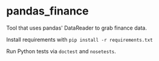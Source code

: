 # pandas_finance
Tool that uses pandas' DataReader to grab finance data. 

Install requirements with `pip install -r requirements.txt`

Run Python tests via `doctest` and `nosetests`.
